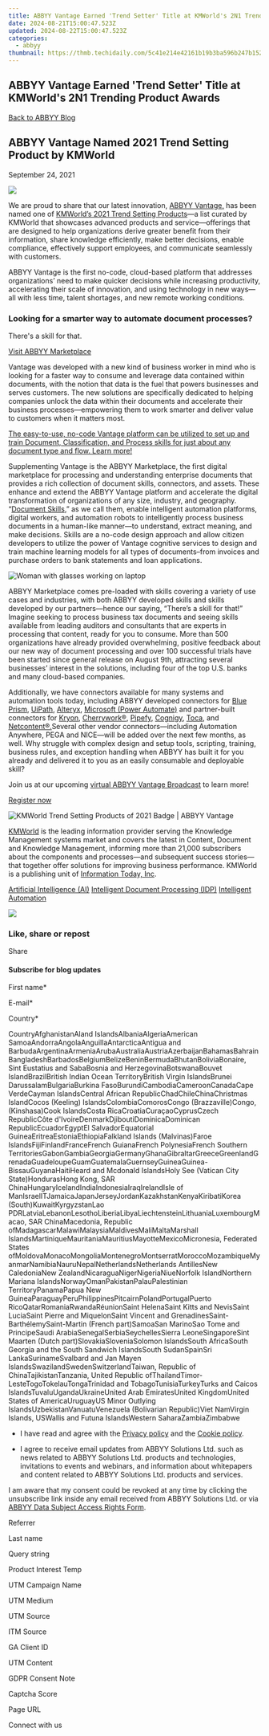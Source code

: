 ```yaml
---
title: ABBYY Vantage Earned 'Trend Setter' Title at KMWorld's 2N1 Trending Product Awards
date: 2024-08-21T15:00:47.523Z
updated: 2024-08-22T15:00:47.523Z
categories:
  - abbyy
thumbnail: https://thmb.techidaily.com/5c41e214e42161b19b3ba596b247b1528c5c85cbd29aaa92283a320b0b166cc8.jpg
---
```


## ABBYY Vantage Earned 'Trend Setter' Title at KMWorld's 2N1 Trending Product Awards

[Back to ABBYY Blog](https://tools.techidaily.com/abbyy/products/)

## ABBYY Vantage Named 2021 Trend Setting Product by KMWorld

September 24, 2021

![](https://static5.abbyy.com/abbyycommedia/34232/kmworld-vantage-cover-848x444.jpg) 

We are proud to share that our latest innovation, [ABBYY Vantage,](https://tools.techidaily.com/abbyy/products/) has been named one of [KMWorld’s 2021 Trend Setting Products](https://www.kmworld.com/Articles/Editorial/Features/KMWorld-Trend-Setting-Products-of-2021-148073.aspx)—a list curated by KMWorld that showcases advanced products and service—offerings that are designed to help organizations derive greater benefit from their information, share knowledge efficiently, make better decisions, enable compliance, effectively support employees, and communicate seamlessly with customers.

ABBYY Vantage is the first no-code, cloud-based platform that addresses organizations’ need to make quicker decisions while increasing productivity, accelerating their scale of innovation, and using technology in new ways—all with less time, talent shortages, and new remote working conditions.

### Looking for a smarter way to automate document processes?

There's a skill for that.

[Visit ABBYY Marketplace](https://tools.techidaily.com/abbyy/products/) 

Vantage was developed with a new kind of business worker in mind who is looking for a faster way to consume and leverage data contained within documents, with the notion that data is the fuel that powers businesses and serves customers. The new solutions are specifically dedicated to helping companies unlock the data within their documents and accelerate their business processes—empowering them to work smarter and deliver value to customers when it matters most.

[The easy-to-use, no-code Vantage platform can be utilized to set up and train Document, Classification, and Process skills for just about any document type and flow. Learn more!](https://tools.techidaily.com/abbyy/products/)

Supplementing Vantage is the ABBYY Marketplace, the first digital marketplace for processing and understanding enterprise documents that provides a rich collection of document skills, connectors, and assets. These enhance and extend the ABBYY Vantage platform and accelerate the digital transformation of organizations of any size, industry, and geography. “[Document Skills](https://tools.techidaily.com/abbyy/products/),” as we call them, enable intelligent automation platforms, digital workers, and automation robots to intelligently process business documents in a human-like manner—to understand, extract meaning, and make decisions. Skills are a no-code design approach and allow citizen developers to utilize the power of Vantage cognitive services to design and train machine learning models for all types of documents–from invoices and purchase orders to bank statements and loan applications.

![Woman with glasses working on laptop](https://static1.abbyy.com/abbyycommedia/33540/woman-laptop-1-new.jpg)

ABBYY Marketplace comes pre-loaded with skills covering a variety of use cases and industries, with both ABBYY developed skills and skills developed by our partners—hence our saying, “There’s a skill for that!” Imagine seeking to process business tax documents and seeing skills available from leading auditors and consultants that are experts in processing that content, ready for you to consume. More than 500 organizations have already provided overwhelming, positive feedback about our new way of document processing and over 100 successful trials have been started since general release on August 9th, attracting several businesses’ interest in the solutions, including four of the top U.S. banks and many cloud-based companies.

Additionally, we have connectors available for many systems and automation tools today, including ABBYY developed connectors for [Blue Prism](https://tools.techidaily.com/abbyy/products/), [UiPath](https://tools.techidaily.com/abbyy/products/), [Alteryx](https://tools.techidaily.com/abbyy/products/), [Microsoft (Power Automate)](https://marketplace.abbyy.com/root/abbyy-vantage-connector-microsoft-power-automate/) and partner-built connectors for [Kryon](https://tools.techidaily.com/abbyy/products/), [Cherrywork®](https://tools.techidaily.com/abbyy/products/), [Pipefy,](https://tools.techidaily.com/abbyy/products/) [Cognigy](https://tools.techidaily.com/abbyy/products/), [Toca](https://tools.techidaily.com/abbyy/products/), and [Netcontent®.](https://tools.techidaily.com/abbyy/products/)Several other vendor connectors—including Automation Anywhere, PEGA and NICE—will be added over the next few months, as well. Why struggle with complex design and setup tools, scripting, training, business rules, and exception handling when ABBYY has built it for you already and delivered it to you as an easily consumable and deployable skill?

Join us at our upcoming [virtual ABBYY Vantage Broadcast](https://tools.techidaily.com/abbyy/products/) to learn more!

[Register now](https://tools.techidaily.com/abbyy/products/)

![KMWorld Trend Setting Products of 2021 Badge | ABBYY Vantage](https://static1.abbyy.com/abbyycommedia/34233/km-world-2021-winners-badge-small.jpg)

[KMWorld](http://www.kmworld.com/) is the leading information provider serving the Knowledge Management systems market and covers the latest in Content, Document and Knowledge Management, informing more than 21,000 subscribers about the components and processes—and subsequent success stories—that together offer solutions for improving business performance. KMWorld is a publishing unit of [Information Today, Inc](http://www.infotoday.com/).

[Artificial Intelligence (AI)](https://www.abbyy.com/blog/artificial-intelligence-ai/ "Artificial Intelligence (AI)") [Intelligent Document Processing (IDP)](https://www.abbyy.com/blog/intelligent-document-processing-idp/ "Intelligent Document Processing (IDP)") [Intelligent Automation](https://tools.techidaily.com/abbyy/products/) 

<!-- affiliate ads begin -->
<a href="https://store.massmailsoftware.com/order/checkout.php?PRODS=1047974&QTY=1&AFFILIATE=108875&CART=1"><img src="https://secure.avangate.com/images/merchant/dc87c13749315c7217cdc4ac692e704c/banera_for_partners-04_%281%29.jpg" border="0"></a>
<!-- affiliate ads end -->
### Like, share or repost

Share 

#### Subscribe for blog updates

First name\*

E-mail\*

Сountry\*

СountryAfghanistanAland IslandsAlbaniaAlgeriaAmerican SamoaAndorraAngolaAnguillaAntarcticaAntigua and BarbudaArgentinaArmeniaArubaAustraliaAustriaAzerbaijanBahamasBahrainBangladeshBarbadosBelgiumBelizeBeninBermudaBhutanBoliviaBonaire, Sint Eustatius and SabaBosnia and HerzegovinaBotswanaBouvet IslandBrazilBritish Indian Ocean TerritoryBritish Virgin IslandsBrunei DarussalamBulgariaBurkina FasoBurundiCambodiaCameroonCanadaCape VerdeCayman IslandsCentral African RepublicChadChileChinaChristmas IslandCocos (Keeling) IslandsColombiaComorosCongo (Brazzaville)Congo, (Kinshasa)Cook IslandsCosta RicaCroatiaCuraçaoCyprusCzech RepublicCôte d'IvoireDenmarkDjiboutiDominicaDominican RepublicEcuadorEgyptEl SalvadorEquatorial GuineaEritreaEstoniaEthiopiaFalkland Islands (Malvinas)Faroe IslandsFijiFinlandFranceFrench GuianaFrench PolynesiaFrench Southern TerritoriesGabonGambiaGeorgiaGermanyGhanaGibraltarGreeceGreenlandGrenadaGuadeloupeGuamGuatemalaGuernseyGuineaGuinea-BissauGuyanaHaitiHeard and Mcdonald IslandsHoly See (Vatican City State)HondurasHong Kong, SAR ChinaHungaryIcelandIndiaIndonesiaIraqIrelandIsle of ManIsraelITJamaicaJapanJerseyJordanKazakhstanKenyaKiribatiKorea (South)KuwaitKyrgyzstanLao PDRLatviaLebanonLesothoLiberiaLibyaLiechtensteinLithuaniaLuxembourgMacao, SAR ChinaMacedonia, Republic ofMadagascarMalawiMalaysiaMaldivesMaliMaltaMarshall IslandsMartiniqueMauritaniaMauritiusMayotteMexicoMicronesia, Federated States ofMoldovaMonacoMongoliaMontenegroMontserratMoroccoMozambiqueMyanmarNamibiaNauruNepalNetherlandsNetherlands AntillesNew CaledoniaNew ZealandNicaraguaNigerNigeriaNiueNorfolk IslandNorthern Mariana IslandsNorwayOmanPakistanPalauPalestinian TerritoryPanamaPapua New GuineaParaguayPeruPhilippinesPitcairnPolandPortugalPuerto RicoQatarRomaniaRwandaRéunionSaint HelenaSaint Kitts and NevisSaint LuciaSaint Pierre and MiquelonSaint Vincent and GrenadinesSaint-BarthélemySaint-Martin (French part)SamoaSan MarinoSao Tome and PrincipeSaudi ArabiaSenegalSerbiaSeychellesSierra LeoneSingaporeSint Maarten (Dutch part)SlovakiaSloveniaSolomon IslandsSouth AfricaSouth Georgia and the South Sandwich IslandsSouth SudanSpainSri LankaSurinameSvalbard and Jan Mayen IslandsSwazilandSwedenSwitzerlandTaiwan, Republic of ChinaTajikistanTanzania, United Republic ofThailandTimor-LesteTogoTokelauTongaTrinidad and TobagoTunisiaTurkeyTurks and Caicos IslandsTuvaluUgandaUkraineUnited Arab EmiratesUnited KingdomUnited States of AmericaUruguayUS Minor Outlying IslandsUzbekistanVanuatuVenezuela (Bolivarian Republic)Viet NamVirgin Islands, USWallis and Futuna IslandsWestern SaharaZambiaZimbabwe

* I have read and agree with the [Privacy policy](https://tools.techidaily.com/abbyy/products/) and the [Cookie policy](https://tools.techidaily.com/abbyy/products/).

* I agree to receive email updates from ABBYY Solutions Ltd. such as news related to ABBYY Solutions Ltd. products and technologies, invitations to events and webinars, and information about whitepapers and content related to ABBYY Solutions Ltd. products and services.  
    
I am aware that my consent could be revoked at any time by clicking the unsubscribe link inside any email received from ABBYY Solutions Ltd. or via [ABBYY Data Subject Access Rights Form](https://tools.techidaily.com/abbyy/products/).

Referrer

Last name

Query string

Product Interest Temp

UTM Campaign Name

UTM Medium

UTM Source

ITM Source

GA Client ID

UTM Content

GDPR Consent Note

Captcha Score

Page URL

Connect with us

<ins class="adsbygoogle"
     style="display:block"
     data-ad-format="autorelaxed"
     data-ad-client="ca-pub-7571918770474297"
     data-ad-slot="1223367746"></ins>



<ins class="adsbygoogle"
     style="display:block"
     data-ad-client="ca-pub-7571918770474297"
     data-ad-slot="8358498916"
     data-ad-format="auto"
     data-full-width-responsive="true"></ins>
